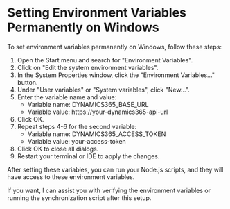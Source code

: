 # Setting Environment Variables Permanently on Windows

To set environment variables permanently on Windows, follow these steps:

1. Open the Start menu and search for "Environment Variables".
2. Click on "Edit the system environment variables".
3. In the System Properties window, click the "Environment Variables..." button.
4. Under "User variables" or "System variables", click "New...".
5. Enter the variable name and value:
   - Variable name: DYNAMICS365_BASE_URL
   - Variable value: https://your-dynamics365-api-url
6. Click OK.
7. Repeat steps 4-6 for the second variable:
   - Variable name: DYNAMICS365_ACCESS_TOKEN
   - Variable value: your-access-token
8. Click OK to close all dialogs.
9. Restart your terminal or IDE to apply the changes.

After setting these variables, you can run your Node.js scripts, and they will have access to these environment variables.

If you want, I can assist you with verifying the environment variables or running the synchronization script after this setup.
